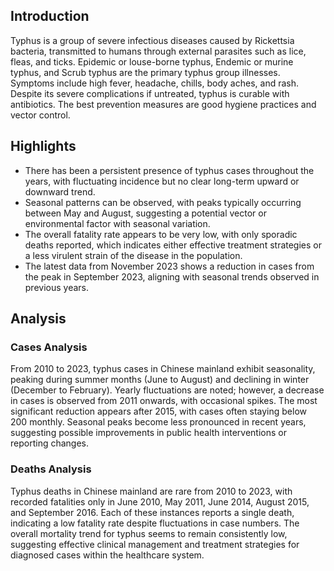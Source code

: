 ## Introduction

Typhus is a group of severe infectious diseases caused by Rickettsia bacteria, transmitted to humans through external parasites such as lice, fleas, and ticks. Epidemic or louse-borne typhus, Endemic or murine typhus, and Scrub typhus are the primary typhus group illnesses. Symptoms include high fever, headache, chills, body aches, and rash. Despite its severe complications if untreated, typhus is curable with antibiotics. The best prevention measures are good hygiene practices and vector control.
## Highlights

- There has been a persistent presence of typhus cases throughout the years, with fluctuating incidence but no clear long-term upward or downward trend. <br/>
- Seasonal patterns can be observed, with peaks typically occurring between May and August, suggesting a potential vector or environmental factor with seasonal variation. <br/>
- The overall fatality rate appears to be very low, with only sporadic deaths reported, which indicates either effective treatment strategies or a less virulent strain of the disease in the population. <br/>
- The latest data from November 2023 shows a reduction in cases from the peak in September 2023, aligning with seasonal trends observed in previous years.
## Analysis

### Cases Analysis
From 2010 to 2023, typhus cases in Chinese mainland exhibit seasonality, peaking during summer months (June to August) and declining in winter (December to February). Yearly fluctuations are noted; however, a decrease in cases is observed from 2011 onwards, with occasional spikes. The most significant reduction appears after 2015, with cases often staying below 200 monthly. Seasonal peaks become less pronounced in recent years, suggesting possible improvements in public health interventions or reporting changes.

### Deaths Analysis
Typhus deaths in Chinese mainland are rare from 2010 to 2023, with recorded fatalities only in June 2010, May 2011, June 2014, August 2015, and September 2016. Each of these instances reports a single death, indicating a low fatality rate despite fluctuations in case numbers. The overall mortality trend for typhus seems to remain consistently low, suggesting effective clinical management and treatment strategies for diagnosed cases within the healthcare system.

